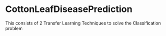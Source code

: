 # CottonLeafDiseasePrediction
This consists of 2 Transfer Learning Techniques to solve the Classification problem
